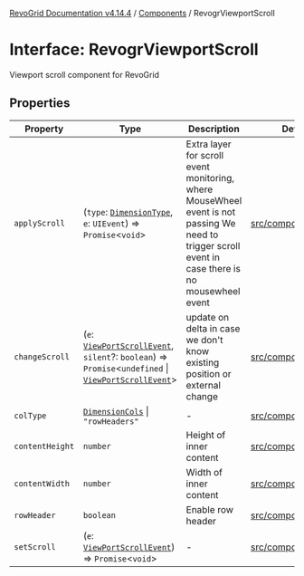 [RevoGrid Documentation v4.14.4](README.md) / [Components](Namespace.Components.md) / RevogrViewportScroll

# Interface: RevogrViewportScroll

Viewport scroll component for RevoGrid

## Properties

| Property | Type | Description | Defined in |
| ------ | ------ | ------ | ------ |
| `applyScroll` | (`type`: [`DimensionType`](TypeAlias.DimensionType.md), `e`: `UIEvent`) => `Promise`\<`void`\> | Extra layer for scroll event monitoring, where MouseWheel event is not passing We need to trigger scroll event in case there is no mousewheel event | [src/components.d.ts:711](https://github.com/revolist/revogrid/blob/a32d3a869ff2d770043cd2738815e885c8f5d1a9/src/components.d.ts#L711) |
| `changeScroll` | (`e`: [`ViewPortScrollEvent`](TypeAlias.ViewPortScrollEvent.md), `silent`?: `boolean`) => `Promise`\<`undefined` \| [`ViewPortScrollEvent`](TypeAlias.ViewPortScrollEvent.md)\> | update on delta in case we don't know existing position or external change | [src/components.d.ts:716](https://github.com/revolist/revogrid/blob/a32d3a869ff2d770043cd2738815e885c8f5d1a9/src/components.d.ts#L716) |
| `colType` | [`DimensionCols`](TypeAlias.DimensionCols.md) \| `"rowHeaders"` | - | [src/components.d.ts:717](https://github.com/revolist/revogrid/blob/a32d3a869ff2d770043cd2738815e885c8f5d1a9/src/components.d.ts#L717) |
| `contentHeight` | `number` | Height of inner content | [src/components.d.ts:721](https://github.com/revolist/revogrid/blob/a32d3a869ff2d770043cd2738815e885c8f5d1a9/src/components.d.ts#L721) |
| `contentWidth` | `number` | Width of inner content | [src/components.d.ts:725](https://github.com/revolist/revogrid/blob/a32d3a869ff2d770043cd2738815e885c8f5d1a9/src/components.d.ts#L725) |
| `rowHeader` | `boolean` | Enable row header | [src/components.d.ts:729](https://github.com/revolist/revogrid/blob/a32d3a869ff2d770043cd2738815e885c8f5d1a9/src/components.d.ts#L729) |
| `setScroll` | (`e`: [`ViewPortScrollEvent`](TypeAlias.ViewPortScrollEvent.md)) => `Promise`\<`void`\> | - | [src/components.d.ts:730](https://github.com/revolist/revogrid/blob/a32d3a869ff2d770043cd2738815e885c8f5d1a9/src/components.d.ts#L730) |
